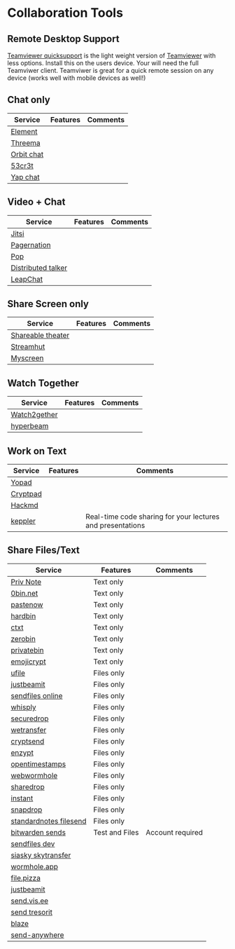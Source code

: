 # Collaboration Tools

## Remote Desktop Support

[Teamviewer quicksupport](https://www.teamviewer.com/en/info/quicksupport) is the light weight version of [Teamviewer](https://www.teamviewer.com) with less options. Install this on the users device. Your will need the full Teamviwer client. Teamviwer is great for a quick remote session on any device (works well with mobile devices as well!)

## Chat only

| Service                                       | Features | Comments |
|-----------------------------------------------|----------|----------|
| [Element](https://app.element.io/#/login)     |          |          |
| [Threema](https://web.threema.ch/#/messenger) |          |          |
| [Orbit chat](https://orbit.chat/#/connect)    |          |          |
| [53cr3t](https://53cr3t.com/)                 |          |          |
| [Yap chat](https://yap.chat/)                 |          |          |

## Video + Chat

| Service                                                           | Features | Comments |
|-------------------------------------------------------------------|----------|----------|
| [Jitsi](https://meet.jit.si/)                                     |          |          |
| [Pagernation](https://pagernation.com/)                           |          |          |
| [Pop](https://pop.com/)                                           |          |          |
| [Distributed talker](https://qvdev.github.io/distributed-talker/) |          |          |
| [LeapChat](https://www.leapchat.org)                              |          |          |

## Share Screen only

| Service                                         | Features | Comments |
|-------------------------------------------------|----------|----------|
| [Shareable theater](https://shareable.theater/) |          |          |
| [Streamhut](https://streamhut.io/)              |          |          |
| [Myscreen](https://myscreen.live/)              |          |          |

## Watch Together

| Service                                       | Features | Comments |
|-----------------------------------------------|----------|----------|
| [Watch2gether](https://www.watch2gether.com/) |          |          |
| [hyperbeam](https://hyperbeam.com/)           |          |          |

## Work on Text

| Service                                          | Features | Comments                                                   |
|--------------------------------------------------|----------|------------------------------------------------------------|
| [Yopad](https://yopad.eu/)                       |          |                                                            |
| [Cryptpad](https://cryptpad.fr/)                 |          |                                                            |
| [Hackmd](https://hackmd.io/?nav=overview)        |          |                                                            |
| [keppler](https://brunosimon.github.io/keppler/) |          | Real-time code sharing for your lectures and presentations |

## Share Files/Text

| Service                                                       | Features       | Comments         |
|---------------------------------------------------------------|----------------|------------------|
| [Priv Note](https://privnote.com/)                            | Text only      |                  |
| [0bin.net](https://0bin.net/)                                 | Text only      |                  |
| [pastenow](https://www.pastenow.me)                           | Text only      |                  |
| [hardbin](https://hardbin.com/)                               | Text only      |                  |
| [ctxt](https://ctxt.io/)                                      | Text only      |                  |
| [zerobin](https://zerobin.net/)                               | Text only      |                  |
| [privatebin](https://privatebin.net/)                         | Text only      |                  |
| [emojicrypt](https://emojicrypt.com/)                         | Text only      |                  |
| [ufile](https://ufile.io/)                                    | Files only     |                  |
| [justbeamit](https://www.justbeamit.com/)                     | Files only     |                  |
| [sendfiles online](https://sendfiles.online/)                 | Files only     |                  |
| [whisply](https://whisp.ly/de)                                | Files only     |                  |
| [securedrop](https://securedrop.org/)                         | Files only     |                  |
| [wetransfer](https://wetransfer.com/)                         | Files only     |                  |
| [cryptsend](https://cryptsend.io/cat/public/index.html)       | Files only     |                  |
| [enzypt](https://enzypt.io/)                                  | Files only     |                  |
| [opentimestamps](https://opentimestamps.org/)                 | Files only     |                  |
| [webwormhole](https://webwormhole.io/)                        | Files only     |                  |
| [sharedrop](https://www.sharedrop.io/)                        | Files only     |                  |
| [instant](https://instant.io/)                                | Files only     |                  |
| [snapdrop](https://snapdrop.net/)                             | Files only     |                  |
| [standardnotes filesend](https://filesend.standardnotes.com/) | Files only     |                  |
| [bitwarden sends](https://vault.bitwarden.com/#/sends)        | Test and Files | Account required |
| [sendfiles dev](https://sendfiles.dev/)                       |                |                  |
| [siasky skytransfer](https://skytransfer.hns.siasky.net)      |                |                  |
| [wormhole.app](https://wormhole.app/)                         |                |                  |
| [file.pizza](https://file.pizza/)                             |                |                  |
| [justbeamit](https://justbeamit.com/)                         |                |                  |
| [send.vis.ee](https://send.vis.ee/)                           |                |                  |
| [send tresorit](https://send.tresorit.com/)                   |                |                  |
| [blaze](https://blaze.vercel.app/)                            |                |                  |
| [send-anywhere](https://send-anywhere.com/)                   |                |                  |
